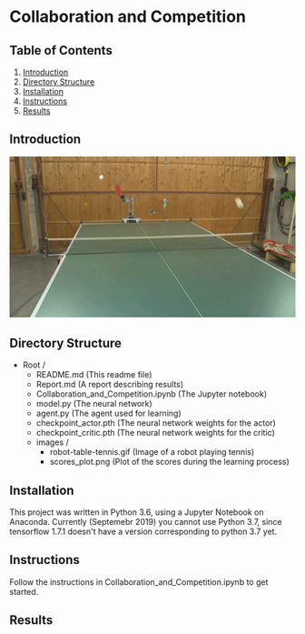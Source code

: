 # Collaboration and Competition

## Table of Contents

1. [Introduction](#introduction)
2. [Directory Structure](#directoryStructure)
3. [Installation](#installation)
4. [Instructions](#instructions)
5. [Results](#results)

## Introduction <a name="introduction"></a>
<p align="center">
    <img src="./images/robot-table-tennis.gif" width="800" title="Random Agent" alt="Robot playing tennis.">
</p>

## Directory Structure <a name="directoryStructure"></a>

- Root /
    - README.md (This readme file)
    - Report.md (A report describing results)
    - Collaboration_and_Competition.ipynb (The Jupyter notebook)
    - model.py (The neural network)
    - agent.py (The agent used for learning)
    - checkpoint_actor.pth (The neural network weights for the actor)
    - checkpoint_critic.pth (The neural network weights for the critic)
    - images /  
        - robot-table-tennis.gif  (Image of a robot playing tennis)
        - scores_plot.png (Plot of the scores during the learning process)
        
## Installation <a name="installation"></a>

This project was written in Python 3.6, using a Jupyter Notebook on Anaconda. Currently (Septemebr 2019) you cannot use Python 3.7, since tensorflow 1.7.1 doesn't have a version corresponding to python 3.7 yet.

## Instructions <a name="instructions"></a>

Follow the instructions in Collaboration_and_Competition.ipynb to get started.

## Results <a name="results"></a>